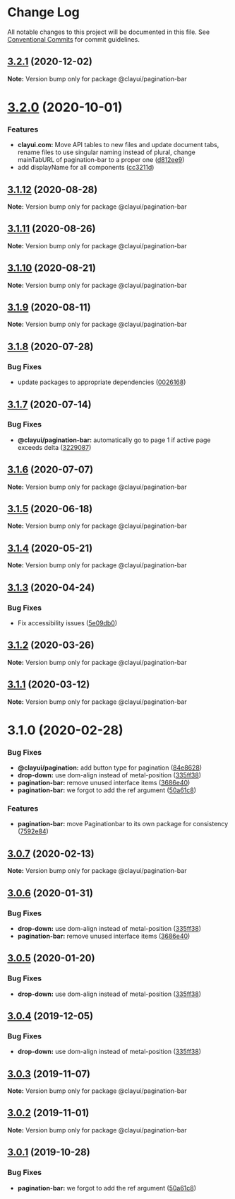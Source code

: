# Change Log

All notable changes to this project will be documented in this file.
See [Conventional Commits](https://conventionalcommits.org) for commit guidelines.

## [3.2.1](https://github.com/liferay/clay/compare/@clayui/pagination-bar@3.2.0...@clayui/pagination-bar@3.2.1) (2020-12-02)

**Note:** Version bump only for package @clayui/pagination-bar

# [3.2.0](https://github.com/liferay/clay/compare/@clayui/pagination-bar@3.1.12...@clayui/pagination-bar@3.2.0) (2020-10-01)

### Features

-   **clayui.com:** Move API tables to new files and update document tabs, rename files to use singular naming instead of plural, change mainTabURL of pagination-bar to a proper one ([d812ee9](https://github.com/liferay/clay/commit/d812ee9))
-   add displayName for all components ([cc3211d](https://github.com/liferay/clay/commit/cc3211d))

## [3.1.12](https://github.com/liferay/clay/compare/@clayui/pagination-bar@3.1.11...@clayui/pagination-bar@3.1.12) (2020-08-28)

**Note:** Version bump only for package @clayui/pagination-bar

## [3.1.11](https://github.com/liferay/clay/compare/@clayui/pagination-bar@3.1.10...@clayui/pagination-bar@3.1.11) (2020-08-26)

**Note:** Version bump only for package @clayui/pagination-bar

## [3.1.10](https://github.com/liferay/clay/compare/@clayui/pagination-bar@3.1.9...@clayui/pagination-bar@3.1.10) (2020-08-21)

**Note:** Version bump only for package @clayui/pagination-bar

## [3.1.9](https://github.com/liferay/clay/compare/@clayui/pagination-bar@3.1.8...@clayui/pagination-bar@3.1.9) (2020-08-11)

**Note:** Version bump only for package @clayui/pagination-bar

## [3.1.8](https://github.com/liferay/clay/compare/@clayui/pagination-bar@3.1.7...@clayui/pagination-bar@3.1.8) (2020-07-28)

### Bug Fixes

-   update packages to appropriate dependencies ([0026168](https://github.com/liferay/clay/commit/0026168))

## [3.1.7](https://github.com/liferay/clay/compare/@clayui/pagination-bar@3.1.6...@clayui/pagination-bar@3.1.7) (2020-07-14)

### Bug Fixes

-   **@clayui/pagination-bar:** automatically go to page 1 if active page exceeds delta ([3229087](https://github.com/liferay/clay/commit/3229087))

## [3.1.6](https://github.com/liferay/clay/compare/@clayui/pagination-bar@3.1.5...@clayui/pagination-bar@3.1.6) (2020-07-07)

**Note:** Version bump only for package @clayui/pagination-bar

## [3.1.5](https://github.com/liferay/clay/compare/@clayui/pagination-bar@3.1.4...@clayui/pagination-bar@3.1.5) (2020-06-18)

**Note:** Version bump only for package @clayui/pagination-bar

## [3.1.4](https://github.com/liferay/clay/compare/@clayui/pagination-bar@3.1.3...@clayui/pagination-bar@3.1.4) (2020-05-21)

**Note:** Version bump only for package @clayui/pagination-bar

## [3.1.3](https://github.com/liferay/clay/compare/@clayui/pagination-bar@3.1.2...@clayui/pagination-bar@3.1.3) (2020-04-24)

### Bug Fixes

-   Fix accessibility issues ([5e09db0](https://github.com/liferay/clay/commit/5e09db0))

## [3.1.2](https://github.com/liferay/clay/tree/master/packages/clay-pagination-bar/compare/@clayui/pagination-bar@3.1.1...@clayui/pagination-bar@3.1.2) (2020-03-26)

**Note:** Version bump only for package @clayui/pagination-bar

## [3.1.1](https://github.com/liferay/clay/tree/master/packages/clay-pagination-bar/compare/@clayui/pagination-bar@3.1.0...@clayui/pagination-bar@3.1.1) (2020-03-12)

**Note:** Version bump only for package @clayui/pagination-bar

# 3.1.0 (2020-02-28)

### Bug Fixes

-   **@clayui/pagination:** add button type for pagination ([84e8628](https://github.com/liferay/clay/commit/84e8628))
-   **drop-down:** use dom-align instead of metal-position ([335ff38](https://github.com/liferay/clay/commit/335ff38))
-   **pagination-bar:** remove unused interface items ([3686e40](https://github.com/liferay/clay/commit/3686e40))
-   **pagination-bar:** we forgot to add the ref argument ([50a61c8](https://github.com/liferay/clay/commit/50a61c8))

### Features

-   **pagination-bar:** move Paginationbar to its own package for consistency ([7592e84](https://github.com/liferay/clay/commit/7592e84))

## [3.0.7](https://github.com/liferay/clay/tree/master/packages/clay-pagination-bar/compare/@clayui/pagination-bar@3.0.6...@clayui/pagination-bar@3.0.7) (2020-02-13)

**Note:** Version bump only for package @clayui/pagination-bar

## [3.0.6](https://github.com/liferay/clay/tree/master/packages/clay-pagination-bar/compare/@clayui/pagination-bar@3.0.3...@clayui/pagination-bar@3.0.6) (2020-01-31)

### Bug Fixes

-   **drop-down:** use dom-align instead of metal-position ([335ff38](https://github.com/liferay/clay/commit/335ff38))
-   **pagination-bar:** remove unused interface items ([3686e40](https://github.com/liferay/clay/commit/3686e40))

## [3.0.5](https://github.com/liferay/clay/tree/master/packages/clay-pagination-bar/compare/@clayui/pagination-bar@3.0.3...@clayui/pagination-bar@3.0.5) (2020-01-20)

### Bug Fixes

-   **drop-down:** use dom-align instead of metal-position ([335ff38](https://github.com/liferay/clay/commit/335ff38))

## [3.0.4](https://github.com/liferay/clay/tree/master/packages/clay-pagination-bar/compare/@clayui/pagination-bar@3.0.3...@clayui/pagination-bar@3.0.4) (2019-12-05)

### Bug Fixes

-   **drop-down:** use dom-align instead of metal-position ([335ff38](https://github.com/liferay/clay/commit/335ff38))

## [3.0.3](https://github.com/liferay/clay/tree/master/packages/clay-pagination-bar/compare/@clayui/pagination-bar@3.0.2...@clayui/pagination-bar@3.0.3) (2019-11-07)

**Note:** Version bump only for package @clayui/pagination-bar

## [3.0.2](https://github.com/liferay/clay/tree/master/packages/clay-pagination-bar/compare/@clayui/pagination-bar@3.0.1...@clayui/pagination-bar@3.0.2) (2019-11-01)

**Note:** Version bump only for package @clayui/pagination-bar

## [3.0.1](https://github.com/liferay/clay/tree/master/packages/clay-pagination-bar/compare/@clayui/pagination-bar@3.0.0...@clayui/pagination-bar@3.0.1) (2019-10-28)

### Bug Fixes

-   **pagination-bar:** we forgot to add the ref argument ([50a61c8](https://github.com/liferay/clay/commit/50a61c8))
